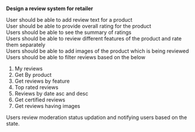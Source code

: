 **Design a review system for retailer**  

User should be able to add review text for a product  
User should be able to provide overall rating for the product  
Users should be able to see the summary of ratings  
Users should be able to review different features of the product and rate them separately  
Users should be able to add images of the product which is being reviewed
Users should be able to filter reviews based on the below  
 1. My reviews
 2. Get By product
 3. Get reviews by feature
 4. Top rated reviews
 5. Reviews by date asc and desc
 6. Get certified reviews
 7. Get reviews having images

Users review moderation status updation and notifying users based on the state.


